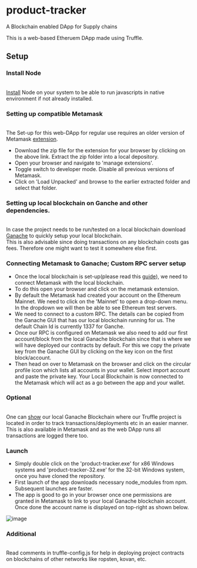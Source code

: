 # product-tracker
A Blockchain enabled DApp for Supply chains

This is a web-based Etheruem DApp made using Truffle.

## Setup
### Install Node
<br><a href="https://nodejs.org/en/">Install</a> Node on your system to be able to run javascripts in native environment if not already installed.
### Setting up compatible Metamask
<br>The Set-up for this web-DApp for regular use requires an older version of Metamask <a href="https://github.com/MetaMask/metamask-extension/releases/tag/v6.6.1">extension</a>.
* Download the zip file for the extension for your browser by clicking on the above link. Extract the zip folder into a local depository. 
* Open your browser and navigate to 'manage extensions'.
* Toggle switch to developer mode. Disable all previous versions of Metamask.
* Click on 'Load Unpacked' and browse to the earlier extracted folder and select that folder.

### Setting up local blockchain on Ganche and other dependencies. 
<br>In case the project needs to be run/tested on a local blockchain download <a href="http://truffleframework.com/ganache">Ganache</a> to quickly setup your local blockchain.
<br>This is also advisable since doing transactions on any blockchain costs gas fees. Therefore one might want to test it somewhere else first.
### Connecting Metamask to Ganache; Custom RPC server setup
  * Once the local blockchain is set-up(please read this <a href="https://www.trufflesuite.com/docs/ganache/workspaces/the-quickstart-workspace">guide</a>), we need to connect Metamask with the local blockchain.
  * To do this open your browser and click on the metamask extension.
  * By default the Metamask had created your account on the Ethereum Mainnet. We need to click on the 'Mainnet' to open a drop-down menu. In the dropdown we will then be able to see Ethereum test servers.
  * We need to connect to a custom RPC. The details can be copied from the Ganache GUI that has our local blockchain running for us. The default Chain Id is currently 1337 for Ganche.
  * Once our RPC is configured on Metamask we also need to add our first account/block from the local Ganache blockchain since that is where we will have deployed our contracts by default. For this we copy the private key from the Ganache GUI by clicking on the key icon on the first block/account.
  * Then head on over to Metamask on the browser and click on the circular profile icon which lists all accounts in your wallet. Select import account and paste the  private key. Your Local Blockchain is now connected to the Metamask which will act as a go between the app and your wallet.

### Optional
<br>One can <a href="https://www.trufflesuite.com/docs/ganache/truffle-projects/linking-a-truffle-project">show</a> our local Ganache Blockchain where our Truffle project is located in order to track transactions/deployments etc in an easier manner. This is also available in Metamask and as the web DApp runs all transactions are logged there too.

### Launch

* Simply double click on the 'product-tracker.exe' for x86 Windows systems and 'product-tracker-32.exe' for the 32-bit Windows system, once you have cloned the repository.
* First launch of the app downloads necessary node_modules from npm. Subsequent launches are faster.
* The app is good to go in your browser once one permissions are granted in Metamask to link to your local Ganache blockchain account. Once done the account name is displayed on top-right as shown below.

![image](https://user-images.githubusercontent.com/57732921/115723783-f2955d00-a39d-11eb-97dc-bb7ab258e941.png)
### Additional
<br>Read comments in truffle-config.js for help in deploying project contracts on blockchains of other networks like ropsten, kovan, etc.

